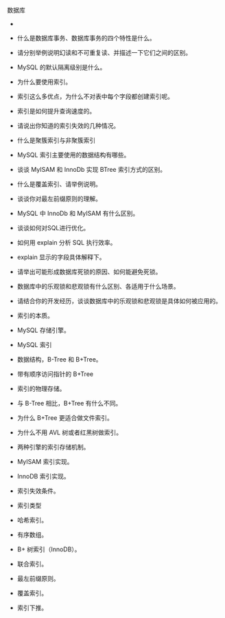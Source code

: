  数据库

* 

* 什么是数据库事务、数据库事务的四个特性是什么。
* 请分别举例说明幻读和不可重复读、并描述一下它们之间的区别。
* MySQL 的默认隔离级别是什么。
* 为什么要使用索引。
* 索引这么多优点，为什么不对表中每个字段都创建索引呢。
* 索引是如何提升查询速度的。
* 请说出你知道的索引失效的几种情况。
* 什么是聚簇索引与非聚簇索引
* MySQL 索引主要使用的数据结构有哪些。
* 谈谈 MyISAM 和 InnoDb 实现 BTree 索引方式的区别。
* 什么是覆盖索引、请举例说明。
* 谈谈你对最左前缀原则的理解。
* MySQL 中 InnoDb 和 MyISAM 有什么区别。
* 谈谈如何对SQL进行优化。
* 如何用 explain 分析 SQL 执行效率。
* explain 显示的字段具体解释下。
* 请举出可能形成数据库死锁的原因、如何能避免死锁。
* 数据库中的乐观锁和悲观锁有什么区别、各适用于什么场景。
* 请结合你的开发经历，谈谈数据库中的乐观锁和悲观锁是具体如何被应用的。
* 索引的本质。
* MySQL 存储引擎。
* MySQL 索引
* 数据结构，B-Tree 和 B+Tree。
* 带有顺序访问指针的 B+Tree
* 索引的物理存储。
* 与 B-Tree 相比，B+Tree 有什么不同。
* 为什么 B+Tree 更适合做文件索引。
* 为什么不用 AVL 树或者红黑树做索引。
* 两种引擎的索引存储机制。
* MyISAM 索引实现。
* InnoDB 索引实现。
* 索引失效条件。
* 索引类型
* 哈希索引。
* 有序数组。
* B+ 树索引（InnoDB）。
* 联合索引。
* 最左前缀原则。
* 覆盖索引。
* 索引下推。
